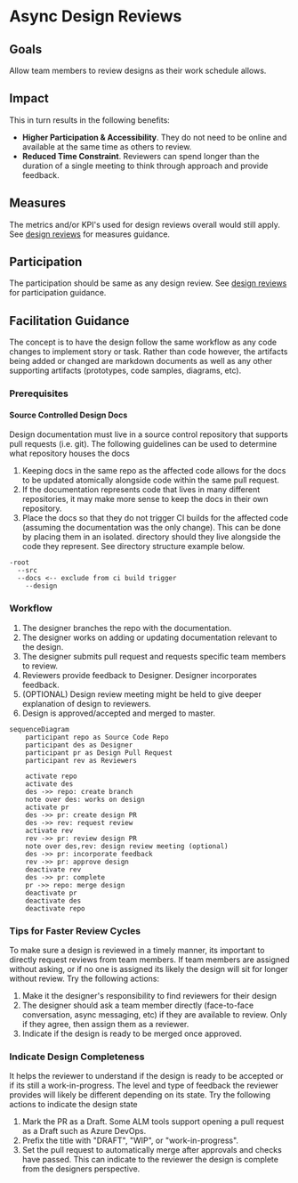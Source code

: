# Async Design Reviews

## Goals

Allow team members to review designs as their work schedule allows.

## Impact

This in turn results in the following benefits:

- **Higher Participation & Accessibility**. They do not need to be online and available at the same time as others to review.
- **Reduced Time Constraint**. Reviewers can spend longer than the duration of a single meeting to think through approach and provide feedback.

## Measures

The metrics and/or KPI's used for design reviews overall would still apply. See [design reviews](../readme.md#Measures) for measures guidance.

## Participation

The participation should be same as any design review. See [design reviews](../readme.md#Participation) for participation guidance.

## Facilitation Guidance

The concept is to have the design follow the same workflow as any code changes to implement story or task. Rather than code however, the artifacts being added or changed are markdown documents as well as any other supporting artifacts (prototypes, code samples, diagrams, etc).

### Prerequisites

#### Source Controlled Design Docs

Design documentation must live in a source control repository that supports pull requests (i.e. git). The following guidelines can be used to determine what repository houses the docs

1. Keeping docs in the same repo as the affected code allows for the docs to be updated atomically alongside code within the same pull request.
2. If the documentation represents code that lives in many different repositories, it may make more sense to keep the docs in their own repository.
3. Place the docs so that they do not trigger CI builds for the affected code (assuming the documentation was the only change). This can be done by placing them in an isolated. directory should they live alongside the code they represent. See directory structure example below.

```text
-root
  --src
  --docs <-- exclude from ci build trigger
    --design
```

### Workflow

1. The designer branches the repo with the documentation.
2. The designer works on adding or updating documentation relevant to the design.
3. The designer submits pull request and requests specific team members to review.
4. Reviewers provide feedback to Designer. Designer incorporates feedback.
5. (OPTIONAL) Design review meeting might be held to give deeper explanation of design to reviewers.
6. Design is approved/accepted and merged to master.

```mermaid
sequenceDiagram
    participant repo as Source Code Repo
    participant des as Designer
    participant pr as Design Pull Request
    participant rev as Reviewers

    activate repo
    activate des
    des ->> repo: create branch
    note over des: works on design
    activate pr
    des ->> pr: create design PR
    des ->> rev: request review
    activate rev
    rev ->> pr: review design PR
    note over des,rev: design review meeting (optional)
    des ->> pr: incorporate feedback
    rev ->> pr: approve design
    deactivate rev
    des ->> pr: complete
    pr ->> repo: merge design
    deactivate pr
    deactivate des
    deactivate repo
```

### Tips for Faster Review Cycles

To make sure a design is reviewed in a timely manner, its important to directly request reviews from team members. If team members are assigned without asking, or if no one is assigned its likely the design will sit for longer without review. Try the following actions:

1. Make it the designer's responsibility to find reviewers for their design
2. The designer should ask a team member directly (face-to-face conversation, async messaging, etc) if they are available to review. Only if they agree, then assign them as a reviewer.
3. Indicate if the design is ready to be merged once approved.

### Indicate Design Completeness

It helps the reviewer to understand if the design is ready to be accepted or if its still a work-in-progress. The level and type of feedback the reviewer provides will likely be different depending on its state. Try the following actions to indicate the design state

1. Mark the PR as a Draft. Some ALM tools support opening a pull request as a Draft such as Azure DevOps.
2. Prefix the title with "DRAFT", "WIP", or "work-in-progress".
3. Set the pull request to automatically merge after approvals and checks have passed. This can indicate to the reviewer the design is complete from the designers perspective.
